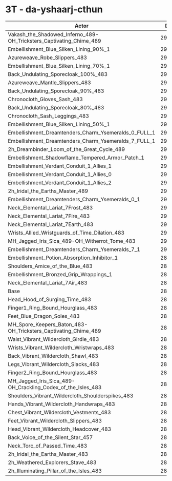 # 3T - da-yshaarj-cthun
| Actor | DPS | Increase |
|---|:---:|:---:|
|Vakash_the_Shadowed_Inferno_489-OH_Tricksters_Captivating_Chime_489|297334|2.86%|
|Embellishment_Blue_Silken_Lining_90%_1|296263|2.49%|
|Azureweave_Robe_Slippers_483|294718|1.96%|
|Embellishment_Blue_Silken_Lining_70%_1|294633|1.93%|
|Back_Undulating_Sporecloak_100%_483|294614|1.92%|
|Azureweave_Mantle_Slippers_483|294309|1.82%|
|Back_Undulating_Sporecloak_90%_483|294091|1.74%|
|Chronocloth_Gloves_Sash_483|293415|1.51%|
|Back_Undulating_Sporecloak_80%_483|293410|1.51%|
|Chronocloth_Sash_Leggings_483|293399|1.50%|
|Embellishment_Blue_Silken_Lining_50%_1|293117|1.40%|
|Embellishment_Dreamtenders_Charm_Ysemeralds_0_FULL_1|292908|1.33%|
|Embellishment_Dreamtenders_Charm_Ysemeralds_7_FULL_1|291668|0.90%|
|2h_Dreambinder_Loom_of_the_Great_Cycle_489|291390|0.81%|
|Embellishment_Shadowflame_Tempered_Armor_Patch_1|291351|0.79%|
|Embellishment_Verdant_Conduit_1_Allies_1|291225|0.75%|
|Embellishment_Verdant_Conduit_1_Allies_0|291180|0.73%|
|Embellishment_Verdant_Conduit_1_Allies_2|291046|0.69%|
|2h_Iridal_the_Earths_Master_489|291000|0.67%|
|Embellishment_Dreamtenders_Charm_Ysemeralds_0_1|290931|0.65%|
|Neck_Elemental_Lariat_7Frost_483|290592|0.53%|
|Neck_Elemental_Lariat_7Fire_483|290472|0.49%|
|Neck_Elemental_Lariat_7Earth_483|290436|0.48%|
|Wrists_Allied_Wristguards_of_Time_Dilation_483|290168|0.38%|
|MH_Jagged_Iris_Sica_489-OH_Witherrot_Tome_483|290164|0.38%|
|Embellishment_Dreamtenders_Charm_Ysemeralds_7_1|290156|0.38%|
|Embellishment_Potion_Absorption_Inhibitor_1|289764|0.24%|
|Shoulders_Amice_of_the_Blue_483|289391|0.12%|
|Embellishment_Bronzed_Grip_Wrappings_1|289099|0.01%|
|Neck_Elemental_Lariat_7Air_483|289093|0.01%|
|Base|289058|0.00%|
|Head_Hood_of_Surging_Time_483|288526|-0.18%|
|Finger1_Ring_Bound_Hourglass_483|288421|-0.22%|
|Feet_Blue_Dragon_Soles_483|288266|-0.27%|
|MH_Spore_Keepers_Baton_483-OH_Tricksters_Captivating_Chime_489|288234|-0.28%|
|Waist_Vibrant_Wildercloth_Girdle_483|288178|-0.30%|
|Wrists_Vibrant_Wildercloth_Wristwraps_483|288120|-0.32%|
|Back_Vibrant_Wildercloth_Shawl_483|287907|-0.40%|
|Legs_Vibrant_Wildercloth_Slacks_483|287813|-0.43%|
|Finger2_Ring_Bound_Hourglass_483|287791|-0.44%|
|MH_Jagged_Iris_Sica_489-OH_Crackling_Codex_of_the_Isles_483|287778|-0.44%|
|Shoulders_Vibrant_Wildercloth_Shoulderspikes_483|287767|-0.45%|
|Hands_Vibrant_Wildercloth_Handwraps_483|287749|-0.45%|
|Chest_Vibrant_Wildercloth_Vestments_483|287630|-0.49%|
|Feet_Vibrant_Wildercloth_Slippers_483|287625|-0.50%|
|Head_Vibrant_Wildercloth_Headcover_483|287367|-0.59%|
|Back_Voice_of_the_Silent_Star_457|286961|-0.73%|
|Neck_Torc_of_Passed_Time_483|286455|-0.90%|
|2h_Iridal_the_Earths_Master_483|286286|-0.96%|
|2h_Weathered_Explorers_Stave_483|286128|-1.01%|
|2h_Illuminating_Pillar_of_the_Isles_483|284801|-1.47%|
